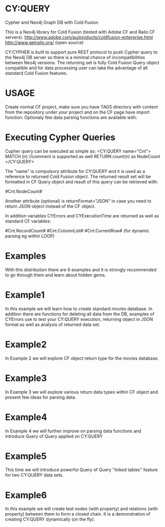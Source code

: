 CY:QUERY
========

Cypher and Neo4j Graph DB with Cold Fusion

This is a Neo4j library for Cold Fusion (tested with Adobe CF and Railo CF servers).
http://www.adobe.com/au/products/coldfusion-enterprise.html
http://www.getrailo.org/ (open source)

CY:CYPHER is built to support pure REST protocol to push Cypher query to the Neo4j DB server so there is a minimal chance of incompatibilities between Neo4j versions. The returning set is fully Cold Fusion Query object compatible and for data processing user can take the advantage of all standard Cold Fusion features.

USAGE
=====

Create normal CF project, make sure you have TAGS directory with content from the repository under your project and on the CF page have import function:
<cfimport taglib="TAGS" prefix="CY">
Optionaly few data parsing functions are available with:
<cfinclude template="TAGS/GetData.cfm">


Executing Cypher Queries
========================

Cupher query can be executed as simple as:
<CY:QUERY name="Cnt">
	MATCH (n) //comment is supported as well
	RETURN count(n) as NodeCount
</CY:QUERY>

The "name" is compulsory attribute for CY:QUERY and it is used as a reference to returned Cold Fusion object.
The returned result set will be formatted in CF Query object and result of this query can be retrieved with:

#Cnt.NodeCount#

Another attribute (optional) is returnFormat="JSON" in case you need to return JSON object instead of the CF object.

In addition variables CYErrors and CYExecutionTime are returned as well as standard CF variables:

#Cnt.RecordCount#
#Cnt.ColumnList#
#Cnt.CurrentRow# (for dynamic parsing eg within LOOP)

Examples
========
With this distribution there are 6 examples and it is strongly recommended to go through them and learn about hidden gems.

Example1
========
In this example we will learn how to create standard movies database.
In addition there are functions for deleting all data from the DB, examples of CYErrors use to test your CY:QUERY execution, returning object in JSON format as well as analysis of returned data set.

Example2
========
In Example 2 we will explore CF object return type for the movies database.

Example3
========
In Example 3 we will explore various return data types within CF object and present few ideas for parsing data.

Example4
========
In Example 4 we will further improve on parsing data functions and introduce Query of Query applied on CY:QUERY

Example5
========
This time we will introduce powerful Query of Query "linked tables" feature for two CY:QUERY data sets.

Example6
========
In this example we will create test nodes (with property) and relations (with property) between them to form a closed chain. It is a demonstration of creating CY:QUERY dynamically (on the fly).



